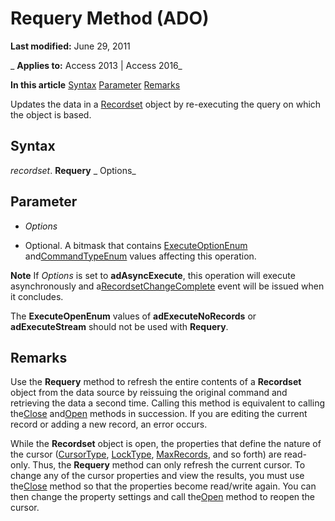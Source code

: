 
# Requery Method (ADO)

 **Last modified:** June 29, 2011

 _ **Applies to:** Access 2013 | Access 2016_

 **In this article**
[Syntax](#sectionSection1)
[Parameter](#sectionSection2)
[Remarks](#sectionSection3)



Updates the data in a [Recordset](0f963bf8-f066-dc8a-b754-f427de712df1.md) object by re-executing the query on which the object is based.

## Syntax
<a name="sectionSection1"> </a>

 _recordset_. **Requery** _ Options_


## Parameter
<a name="sectionSection2"> </a>


-  _Options_
    
- Optional. A bitmask that contains [ExecuteOptionEnum](bd6d44a3-e471-7aa0-3e65-6775334de2ff.md) and[CommandTypeEnum](9ad8f155-88a0-00eb-2855-1e1a2a677437.md) values affecting this operation.
    

 **Note**  If  _Options_ is set to **adAsyncExecute**, this operation will execute asynchronously and a[RecordsetChangeComplete](2cec4cf9-a4e9-c386-5202-04e86f4cf8ad.md) event will be issued when it concludes.

The  **ExecuteOpenEnum** values of **adExecuteNoRecords** or **adExecuteStream** should not be used with **Requery**.


## Remarks
<a name="sectionSection3"> </a>

Use the  **Requery** method to refresh the entire contents of a **Recordset** object from the data source by reissuing the original command and retrieving the data a second time. Calling this method is equivalent to calling the[Close](26a7cced-ebeb-70be-f5de-96a35711bc37.md) and[Open](87ef19a4-28e1-dec7-ed33-4ae500b9c460.md) methods in succession. If you are editing the current record or adding a new record, an error occurs.

While the  **Recordset** object is open, the properties that define the nature of the cursor ([CursorType](f42ded8f-9f92-ef03-a198-ffb892324611.md), [LockType](1d2622dc-6cab-1b7f-98a8-97a41d5c047f.md), [MaxRecords](424b2d41-073a-3fbe-30aa-99fac94f9a81.md), and so forth) are read-only. Thus, the  **Requery** method can only refresh the current cursor. To change any of the cursor properties and view the results, you must use the[Close](26a7cced-ebeb-70be-f5de-96a35711bc37.md) method so that the properties become read/write again. You can then change the property settings and call the[Open](87ef19a4-28e1-dec7-ed33-4ae500b9c460.md) method to reopen the cursor.

